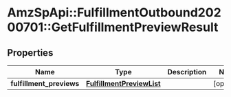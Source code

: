 # AmzSpApi::FulfillmentOutbound20200701::GetFulfillmentPreviewResult

## Properties
Name | Type | Description | Notes
------------ | ------------- | ------------- | -------------
**fulfillment_previews** | [**FulfillmentPreviewList**](FulfillmentPreviewList.md) |  | [optional] 

